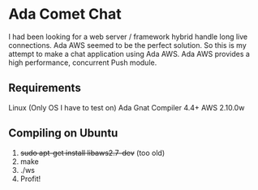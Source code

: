 Ada Comet Chat
==============

I had been looking for a web server / framework hybrid handle long live 
connections. Ada AWS seemed to be the perfect solution. So this is my attempt
to make a chat application using Ada AWS. Ada AWS provides a high performance, 
concurrent Push module.

Requirements
------------

Linux (Only OS I have to test on)
Ada Gnat Compiler 4.4+
AWS 2.10.0w

Compiling on Ubuntu
-------------------
1.  <del>sudo apt-get install libaws2.7-dev</del> (too old)
2.  make
3.  ./ws
4.  Profit!

